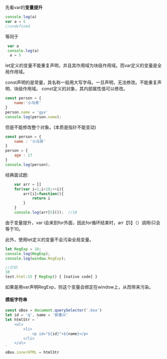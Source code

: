 先看var的**变量提升**
``` javascript
console.log(a)
var a = 5 
//undefined  
```
等同于
``` javascript
 var a
 console.log(a)
  a = 5    
```
let定义的变量不能重复声明，并且其作用域为块级作用域。而var定义的变量是全局作用域。

const声明的是常量，其名称一般用大写字母。一旦声明，无法修改。不能重复声明、块级作用域。
const定义的对象，其内部属性值可以修改。
``` javascript
const person = {
    name:'小马哥'
}
person.name = 'gyx'
console.log(person.name);
```
但是不能修改整个对象。(本质是指针不能变动)
``` javascript
const person = {
    name : '小马哥'
}
person = {
    age : 17
}
console.log(person);
```

经典面试题:
``` javascript
    var arr = []
    for(var i=1;i<10;++i){
        arr[i]=function(){
            return i
        }
    }
    console.log(arr[5]());  //10
```
由于变量提升，var i会来到for外面，因此for循环结束时，arr【5】（）调用i只会等于10。

此外，使用let定义的变量不会污染全局变量。
``` javascript
let RegExp = 10;
console.log(RegExp);
console.log(window.RegExp);

//打印
10
test.html:15 ƒ RegExp() { [native code] }
```
如果是用var声明RegExp，则这个变量会绑定在window上，从而带来污染。


#### 模板字符串
``` javascript
const oBox = document.querySelector('.box')
let id = 'q', name = '郭勇兴'
let htmlStr = `
    <ul>
        <li>
            <p id="${id}">${name}</p>
        </li>
    </ul>
`
oBox.innerHTML = htmlStr    
```